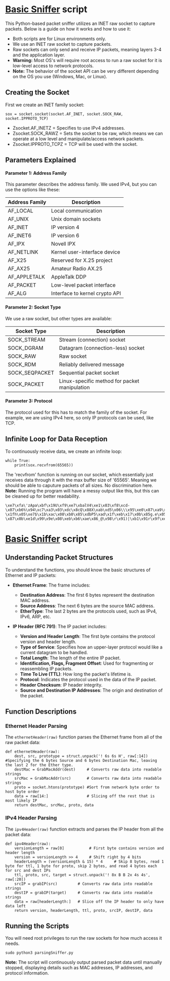 # [Basic Sniffer](https://github.com/CarterPry/PacketSniffer/blob/main/basicSniffer.py) script

This Python-based packet sniffer utilizes an INET raw socket to capture packets. Below is a guide on how it works and how to use it:
- Both scripts are for Linux environments only.
- We use an INET raw socket to capture packets.
- Raw sockets can only send and receive IP packets, meaning layers 3-4 and the application layer.
- **Warning:** Most OS's will require root access to run a raw socket for it is low-level access to network protocols.
- **Note:** The behavior of the socket API can be very different depending on the OS you use (Windows, Mac, or Linux).

## Creating the Socket

First we create an INET family socket:
```
sox = socket.socket(socket.AF_INET, socket.SOCK_RAW, socket.IPPROTO_TCP)
```
- Zsocket.AF_INETZ = Specifies to use IPv4 addresses.
- Zsocket.SOCK_RAWZ = Sets the socket to be raw, which means we can operate at a low level and manipulate/access network packets.
- Zsocket.IPPROTO_TCPZ = TCP will be used with the socket.

## Parameters Explained
#### Parameter 1: Address Family
This parameter describes the address family. We used IPv4, but you can use the options like these:

| Address Family   | Description                             |
|------------------|-----------------------------------------|
| AF_LOCAL         | Local communication                     |
| AF_UNIX          | Unix domain sockets                     |
| AF_INET          | IP version 4                            |
| AF_INET6         | IP version 6                            |
| AF_IPX           | Novell IPX                              |
| AF_NETLINK       | Kernel user-interface device            |
| AF_X25           | Reserved for X.25 project               |
| AF_AX25          | Amateur Radio AX.25                     |
| AF_APPLETALK     | AppleTalk DDP                           |
| AF_PACKET        | Low-level packet interface              |
| AF_ALG           | Interface to kernel crypto API          |


#### Parameter 2: Socket Type
We use a raw socket, but other types are available:

| Socket Type      | Description                                   |
|------------------|-----------------------------------------------|
| SOCK_STREAM      | Stream (connection) socket                    |
| SOCK_DGRAM       | Datagram (connection-less) socket             |
| SOCK_RAW         | Raw socket                                    |
| SOCK_RDM         | Reliably delivered message                    |
| SOCK_SEQPACKET   | Sequential packet socket                      |
| SOCK_PACKET      | Linux-specific method for packet manipulation |


#### Parameter 3: Protocol
The protocol used for this has to match the family of the socket. For example, we are using IPv4 here, so only IP protocols can be used, like TCP.

## Infinite Loop for Data Reception
To continuously receive data, we create an infinite loop:
```
while True:
    print(sox.recvfrom(65565))
```
The 'recvfrom' function is running on our socket, which essentially just receives data through it with the max buffer size of '65565'. Meaning we should be able to caputure packets of all sizes. No discrimination here.
**Note:** Running the program will have a messy output like this, but this can be cleaned up for better readability.
```
\xe7\xfa\'zApa\xbf\x19U\xf9\xe7\xbalV4\xe1\x03\xf8\xcd-\x07\xb6%\x94\xc7\xa3\x03\xdc\x8cQ\x88X\xab\xd5\x06\\\x95\xe0\x87\xa9\xce\xaf\xc0\x9b\xf4\x0ei\xa9\xbc\x0b\xfd=\x8emr\xfcU\x81\x85\xb4\x9a\xf6"t\xd6M-\x1fh\x05\xe7$\x1b\xac\x08\xb0\x85\xdbP5\xad\x1f\xeb\x17\x0b\x85g.e\x05P\x1b,\xce\xd0Q\xa4\xab\xd3\xa6tv\xa4{.\xcd\xfe\t\xb4;\xd3\x9a.ED\xe3\x1cq\x12\xeb>hp\x10\xe6\x9f\xcb\xfb\r\x8c\xf1w\xb9\xc1\xd8\x02\r\xef\xb0q\x15q\n[\xde\r\xa9P\xe08\t_\xa4\xe7\x89m\x0e\x9f\xc2\xddaJL\n\x05\xbb\x90\xe4A\xda\x12\x1a\xf9[\xd8\x9f\xb1^\x19\xb9\xd4\xe9\xa4c\xc0Doz\xb5G\xd3 \x87\x0b\xe1d\x99\x9e\x08\xeb\xb6\xae\x86_@\x98\r\x91)|\xb1\x91r\x9f\xe5\xe4%R\r\xab9\xd6\xea\x04\x92H\x8e;5\xb3\x13\xe5V\xa7\xc8x\xa2\x87\xf5\x99\xb1Y\x05l\xdf\x8dQ\xde\x8bI)~\xeab\xe2\x18\x9d\tA\xd7\x01K\xf1\x18\x7f\xe3|\x9c\xae\xfdr'
```

# [Basic Sniffer](https://github.com/CarterPry/PacketSniffer/blob/main/parsingSniffer.py) script
## Understanding Packet Structures
To understand the functions, you should know the basic structures of Ethernet and IP packets:

- **Ethernet Frame**: The frame includes:
  - **Destination Address**: The first 6 bytes represent the destination MAC address.
  - **Source Address**: The next 6 bytes are the source MAC address.
  - **EtherType**: The last 2 bytes are the protocols used, such as IPv4, IPv6, ARP, etc.

- **IP Header (RFC 791)**: The IP packet includes:
  - **Version and Header Length**: The first byte contains the protocol version and header length.
  - **Type of Service**: Specifies how an upper-layer protocol would like a current datagram to be handled.
  - **Total Length**: The length of the entire IP packet.
  - **Identification, Flags, Fragment Offset**: Used for fragmenting or reassembling IP packets.
  - **Time To Live (TTL)**: How long the packet's lifetime is.
  - **Protocol**: Indicates the protocol used in the data of the IP packet.
  - **Header Checksum**: IP header integrity.
  - **Source and Destination IP Addresses**: The origin and destination of the packet.

## Function Descriptions

### Ethernet Header Parsing
The `ethernetHeader(raw)` function parses the Ethernet frame from all of the raw packet data:
```
def ethernetHeader(raw):
    dest, src, prototype = struct.unpack('! 6s 6s H', raw[:14]) #Specifying the 6 bytes Source and 6 bytes Destination Mac, leaving the last 2 for the Ether type.
    destMac = GrabMacAddr(dest)     # Converts raw data into readable strings 
    srcMac = GrabMacAddr(src)       # Converts raw data into readable strings
    proto = socket.htons(prototype) #Sort from network byte order to host byte order
    data = raw[14:]                 # Slicing off the rest that is most likely IP 
    return destMac, srcMac, proto, data
```

### IPv4 Header Parsing
The `ipv4Header(raw)` function extracts and parses the IP header from all the packet data:
```
def ipv4Header(raw):
    versionLength = raw[0]           # First byte contains version and header length
    version = versionLength >> 4     # Shift right by 4 bits
    headerLength = (versionLength & 15) * 4     # Skip 8 bytes, read 1 byte for ttl, 1 byte for proto, skip 2 bytes, and read 4 bytes each for src and dest IPs
    ttl, proto, src, target = struct.unpack('! 8x B B 2x 4s 4s', raw[:20])
    srcIP = grabIP(src)         # Converts raw data into readable strings
    destIP = grabIP(target)     # Converts raw data into readable strings
    data = raw[headerLength:]   # Slice off the IP header to only have data left
    return version, headerLength, ttl, proto, srcIP, destIP, data
```

## Running the Scripts
You will need root privileges to run the raw sockets for how much access it needs.
```
sudo python3 parsingSniffer.py
```

**Note:** The script will continuously output parsed packet data until manually stopped, displaying details such as MAC addresses, IP addresses, and protocol information.
